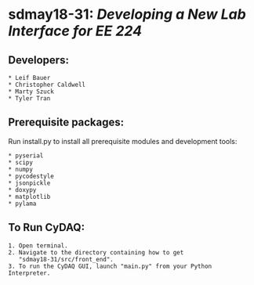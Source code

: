 # sdmay18-31: *Developing a New Lab Interface for EE 224*

## Developers:
    * Leif Bauer
    * Christopher Caldwell
    * Marty Szuck
    * Tyler Tran

## Prerequisite packages:

Run install.py to install all prerequisite modules and development tools:

    * pyserial
    * scipy
    * numpy
    * pycodestyle
    * jsonpickle
    * doxypy
    * matplotlib
    * pylama

## To Run CyDAQ:

    1. Open terminal.
    2. Navigate to the directory containing how to get
       "sdmay18-31/src/front_end".
    3. To run the CyDAQ GUI, launch "main.py" from your Python Interpreter.

     
